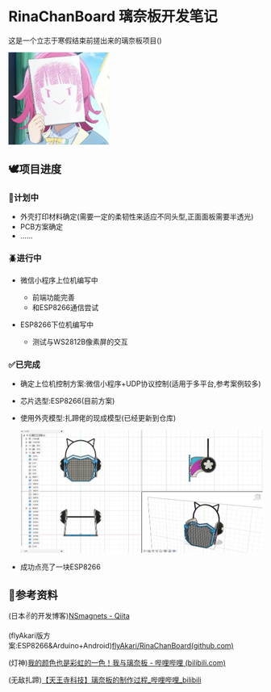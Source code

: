 # RinaChanBoard 璃奈板开发笔记
这是一个立志于寒假结束前搓出来的璃奈板项目()

<img src="./assets/1.jpg" width="200px" />

## 🕊️项目进度

### 📝计划中

- 外壳打印材料确定(需要一定的柔韧性来适应不同头型,正面面板需要半透光)
- PCB方案确定
- ......

### 🪲进行中

- 微信小程序上位机编写中
    - 前端功能完善
    - 和ESP8266通信尝试

- ESP8266下位机编写中
    - 测试与WS2812B像素屏的交互


### ✅已完成

- 确定上位机控制方案:微信小程序+UDP协议控制(适用于多平台,参考案例较多)

- 芯片选型:ESP8266(目前方案)

- 使用外壳模型:扎蹄佬的现成模型(已经更新到仓库)

  ![2](./assets/2.jpg)

- 成功点亮了一块ESP8266

## 📓参考资料

(日本✌的开发博客)[NSmagnets - Qiita](https://qiita.com/NSmagnets)

(flyAkari版方案:ESP8266&Arduino+Android)[flyAkari/RinaChanBoard(github.com)](https://github.com/flyAkari/RinaChanBoard/tree/main)

(灯神)[我的颜色也是彩虹的一色！我与璃奈板 - 哔哩哔哩 (bilibili.com)](https://www.bilibili.com/read/cv9616845/)

(无敌扎蹄)[【天王寺科技】璃奈板的制作过程_哔哩哔哩_bilibili](https://www.bilibili.com/video/BV12b4y1t746/)